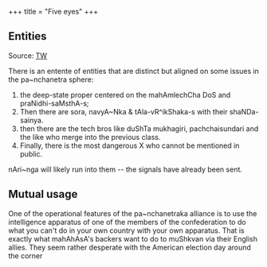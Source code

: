 +++
title = "Five eyes"
+++
## Entities
Source: [TW](https://x.com/blog_supplement/status/1847160950735921502)

There is an entente of entities that are distinct but aligned on some issues in the pa~nchanetra sphere: 

1. the deep-state proper centered on the mahAmlechCha DoS and praNidhi-saMsthA-s;  
2. Then there are sora, navyA~Nka & tAla-vR^ikShaka-s with their shaNDa-sainya.  
3. then there are the tech bros like duShTa mukhagiri, pachchaisundari and the like who merge into the previous class.  
4. Finally, there is the most dangerous X who cannot be mentioned in public. 

nAri~nga will likely run into them -- the signals have already been sent.

## Mutual usage
One of the operational features of the pa~nchanetraka alliance is to use the intelligence apparatus of one of the members of the confederation to do what you can't do in your own country with your own apparatus. That is exactly what mahAhAsA's backers want to do to muShkvan via their English allies. They seem rather desperate with the American election day around the corner
